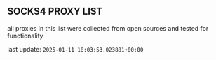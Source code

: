 ## SOCKS4 PROXY LIST

all proxies in this list were collected from open sources and tested for functionality

last update: `2025-01-11 18:03:53.023881+00:00`